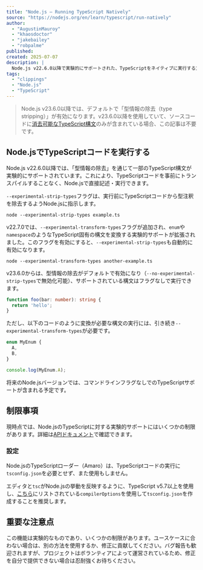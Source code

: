 ```yaml
---
title: "Node.js — Running TypeScript Natively"
source: "https://nodejs.org/en/learn/typescript/run-natively"
author:
  - "AugustinMauroy"
  - "khaosdoctor"
  - "jakebailey"
  - "robpalme"
published:
created: 2025-07-07
description: |
  Node.js v22.6.0以降で実験的にサポートされた、TypeScriptをネイティブに実行する方法について解説します。--experimental-strip-typesフラグや--experimental-transform-typesフラグを使用することで、トランスパイルなしにTypeScriptコードを実行できます。
tags:
  - "clippings"
  - "Node.js"
  - "TypeScript"
---
```


> Node.js v23.6.0以降では、デフォルトで「型情報の除去（type stripping）」が有効になります。v23.6.0以降を使用していて、ソースコードに[消去可能なTypeScript構文](https://devblogs.microsoft.com/typescript/announcing-typescript-5-8-beta/#the---erasablesyntaxonly-option)のみが含まれている場合、この記事は不要です。

## Node.jsでTypeScriptコードを実行する

Node.js v22.6.0以降では、「型情報の除去」を通じて一部のTypeScript構文が実験的にサポートされています。これにより、TypeScriptコードを事前にトランスパイルすることなく、Node.jsで直接記述・実行できます。

`--experimental-strip-types`フラグは、実行前にTypeScriptコードから型注釈を除去するようNode.jsに指示します。

```shell
node --experimental-strip-types example.ts
```

v22.7.0では、`--experimental-transform-types`フラグが追加され、`enum`や`namespace`のようなTypeScript固有の構文を変換する実験的サポートが拡張されました。このフラグを有効にすると、`--experimental-strip-types`も自動的に有効になります。

```shell
node --experimental-transform-types another-example.ts
```

v23.6.0からは、型情報の除去がデフォルトで有効になり（`--no-experimental-strip-types`で無効化可能）、サポートされている構文はフラグなしで実行できます。

```typescript
function foo(bar: number): string {
  return 'hello';
}
```

ただし、以下のコードのように変換が必要な構文の実行には、引き続き`--experimental-transform-types`が必要です。

```typescript
enum MyEnum {
  A,
  B,
}

console.log(MyEnum.A);
```

将来のNode.jsバージョンでは、コマンドラインフラグなしでのTypeScriptサポートが含まれる予定です。

## 制限事項

現時点では、Node.jsのTypeScriptに対する実験的サポートにはいくつかの制限があります。詳細は[APIドキュメント](https://nodejs.org/docs/latest-v23.x/api/typescript.html#typescript-features)で確認できます。

### 設定

Node.jsのTypeScriptローダー（Amaro）は、TypeScriptコードの実行に`tsconfig.json`を必要とせず、また使用もしません。

エディタと`tsc`がNode.jsの挙動を反映するように、TypeScript v5.7以上を使用し、[こちら](https://nodejs.org/api/typescript.html#type-stripping)にリストされている`compilerOptions`を使用して`tsconfig.json`を作成することを推奨します。

## 重要な注意点

この機能は実験的なものであり、いくつかの制限があります。ユースケースに合わない場合は、別の方法を使用するか、修正に貢献してください。バグ報告も歓迎されますが、プロジェクトはボランティアによって運営されているため、修正を自分で提供できない場合は忍耐強くお待ちください。
